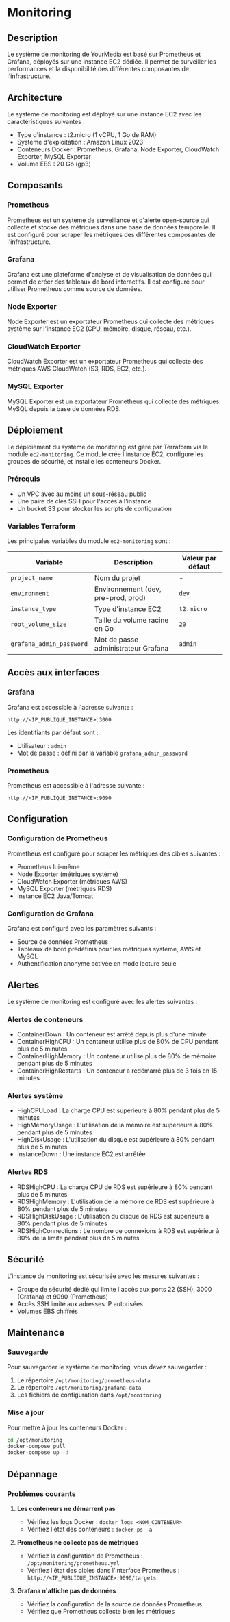 # Monitoring

## Description

Le système de monitoring de YourMedia est basé sur Prometheus et Grafana, déployés sur une instance EC2 dédiée. Il permet de surveiller les performances et la disponibilité des différentes composantes de l'infrastructure.

## Architecture

Le système de monitoring est déployé sur une instance EC2 avec les caractéristiques suivantes :
- Type d'instance : t2.micro (1 vCPU, 1 Go de RAM)
- Système d'exploitation : Amazon Linux 2023
- Conteneurs Docker : Prometheus, Grafana, Node Exporter, CloudWatch Exporter, MySQL Exporter
- Volume EBS : 20 Go (gp3)

## Composants

### Prometheus

Prometheus est un système de surveillance et d'alerte open-source qui collecte et stocke des métriques dans une base de données temporelle. Il est configuré pour scraper les métriques des différentes composantes de l'infrastructure.

### Grafana

Grafana est une plateforme d'analyse et de visualisation de données qui permet de créer des tableaux de bord interactifs. Il est configuré pour utiliser Prometheus comme source de données.

### Node Exporter

Node Exporter est un exportateur Prometheus qui collecte des métriques système sur l'instance EC2 (CPU, mémoire, disque, réseau, etc.).

### CloudWatch Exporter

CloudWatch Exporter est un exportateur Prometheus qui collecte des métriques AWS CloudWatch (S3, RDS, EC2, etc.).

### MySQL Exporter

MySQL Exporter est un exportateur Prometheus qui collecte des métriques MySQL depuis la base de données RDS.

## Déploiement

Le déploiement du système de monitoring est géré par Terraform via le module `ec2-monitoring`. Ce module crée l'instance EC2, configure les groupes de sécurité, et installe les conteneurs Docker.

### Prérequis

- Un VPC avec au moins un sous-réseau public
- Une paire de clés SSH pour l'accès à l'instance
- Un bucket S3 pour stocker les scripts de configuration

### Variables Terraform

Les principales variables du module `ec2-monitoring` sont :

| Variable | Description | Valeur par défaut |
|----------|-------------|------------------|
| `project_name` | Nom du projet | - |
| `environment` | Environnement (dev, pre-prod, prod) | `dev` |
| `instance_type` | Type d'instance EC2 | `t2.micro` |
| `root_volume_size` | Taille du volume racine en Go | `20` |
| `grafana_admin_password` | Mot de passe administrateur Grafana | `admin` |

## Accès aux interfaces

### Grafana

Grafana est accessible à l'adresse suivante :
```
http://<IP_PUBLIQUE_INSTANCE>:3000
```

Les identifiants par défaut sont :
- Utilisateur : `admin`
- Mot de passe : défini par la variable `grafana_admin_password`

### Prometheus

Prometheus est accessible à l'adresse suivante :
```
http://<IP_PUBLIQUE_INSTANCE>:9090
```

## Configuration

### Configuration de Prometheus

Prometheus est configuré pour scraper les métriques des cibles suivantes :
- Prometheus lui-même
- Node Exporter (métriques système)
- CloudWatch Exporter (métriques AWS)
- MySQL Exporter (métriques RDS)
- Instance EC2 Java/Tomcat

### Configuration de Grafana

Grafana est configuré avec les paramètres suivants :
- Source de données Prometheus
- Tableaux de bord prédéfinis pour les métriques système, AWS et MySQL
- Authentification anonyme activée en mode lecture seule

## Alertes

Le système de monitoring est configuré avec les alertes suivantes :

### Alertes de conteneurs

- ContainerDown : Un conteneur est arrêté depuis plus d'une minute
- ContainerHighCPU : Un conteneur utilise plus de 80% de CPU pendant plus de 5 minutes
- ContainerHighMemory : Un conteneur utilise plus de 80% de mémoire pendant plus de 5 minutes
- ContainerHighRestarts : Un conteneur a redémarré plus de 3 fois en 15 minutes

### Alertes système

- HighCPULoad : La charge CPU est supérieure à 80% pendant plus de 5 minutes
- HighMemoryUsage : L'utilisation de la mémoire est supérieure à 80% pendant plus de 5 minutes
- HighDiskUsage : L'utilisation du disque est supérieure à 80% pendant plus de 5 minutes
- InstanceDown : Une instance EC2 est arrêtée

### Alertes RDS

- RDSHighCPU : La charge CPU de RDS est supérieure à 80% pendant plus de 5 minutes
- RDSHighMemory : L'utilisation de la mémoire de RDS est supérieure à 80% pendant plus de 5 minutes
- RDSHighDiskUsage : L'utilisation du disque de RDS est supérieure à 80% pendant plus de 5 minutes
- RDSHighConnections : Le nombre de connexions à RDS est supérieur à 80% de la limite pendant plus de 5 minutes

## Sécurité

L'instance de monitoring est sécurisée avec les mesures suivantes :
- Groupe de sécurité dédié qui limite l'accès aux ports 22 (SSH), 3000 (Grafana) et 9090 (Prometheus)
- Accès SSH limité aux adresses IP autorisées
- Volumes EBS chiffrés

## Maintenance

### Sauvegarde

Pour sauvegarder le système de monitoring, vous devez sauvegarder :
1. Le répertoire `/opt/monitoring/prometheus-data`
2. Le répertoire `/opt/monitoring/grafana-data`
3. Les fichiers de configuration dans `/opt/monitoring`

### Mise à jour

Pour mettre à jour les conteneurs Docker :
```bash
cd /opt/monitoring
docker-compose pull
docker-compose up -d
```

## Dépannage

### Problèmes courants

1. **Les conteneurs ne démarrent pas**
   - Vérifiez les logs Docker : `docker logs <NOM_CONTENEUR>`
   - Vérifiez l'état des conteneurs : `docker ps -a`

2. **Prometheus ne collecte pas de métriques**
   - Vérifiez la configuration de Prometheus : `/opt/monitoring/prometheus.yml`
   - Vérifiez l'état des cibles dans l'interface Prometheus : `http://<IP_PUBLIQUE_INSTANCE>:9090/targets`

3. **Grafana n'affiche pas de données**
   - Vérifiez la configuration de la source de données Prometheus
   - Vérifiez que Prometheus collecte bien les métriques

